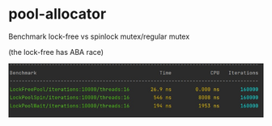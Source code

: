 # pool-allocator
Benchmark lock-free vs spinlock mutex/regular mutex

(the lock-free has ABA race)

![Benchmark](bench.jpg)
